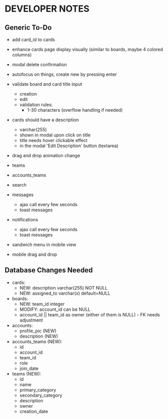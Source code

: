 
# DEVELOPER NOTES


## Generic To-Do

- add card_id to cards
- enhance cards page display visually (similar to boards, maybe 4 colored columns)
- modal delete confirmation
- autofocus on things, create new by pressing enter

- validate board and card title input
    + creation
    + edit
    + validation rules:
        - 1-30 characters (overflow handling if needed)

- cards should have a description
    + varchar(255)
    + shown in modal upon click on title
    + title needs hover clickable effect
    + in the modal 'Edit Description' button (textarea)

- drag and drop animation change
- teams
- accounts_teams
- search
- messages
    + ajax call every few seconds
    + toast messages
- notifications
    + ajax call every few seconds
    + toast messages
- sandwich menu in mobile view
- mobile drag and drop

## Database Changes Needed

- cards:
    + NEW: description varchar(255) NOT NULL
    + NEW: assigned_to varchar(x) default=NULL
- boards:
    + NEW: team_id integer
    + MODIFY: account_id can be NULL
    + account_id || team_id as owner (either of them is NULL) - FK needs adjustment
- accounts:
    + profile_pic (NEW)
    + description (NEW)
- accounts_teams (NEW):
    + id
    + account_id
    + team_id
    + role
    + join_date
- teams (NEW):
    + id
    + name
    + primary_category
    + secondary_category
    + description
    + owner
    + creation_date
